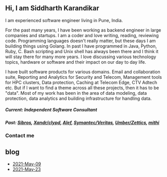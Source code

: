 ## Hi, I am Siddharth Karandikar
I am experienced software engineer living in Pune, India.

For the past many years, I have been working as backend engineer in large companies and startups. I am a coder and love writing, reading, reviewing code. Programming languages doesn't really matter, but these days I am building things using Golang. In past I have programmed in Java, Python, Ruby, C. Bash scripting and Unix shell has always been there and I think it will stay there for many more years. I love discussing various technology topics, hardware or software and their impact on our day to day life.

I have built software products for various domains. Email and collaboration suite, Reporting and Analytics for Security and Telecom, Management tools for HPC clusters, Data protection, Caching at Telecom Edge, CTV Adtech etc. But if I want to find a theme across all these projects, then it has to be "data". Most of my work has been in the area of data modeling, data protection, data analytics and building infrastructure for handling data.

##### Current: Independent Software Consultant
##### Past: [Sibros](https://www.sibros.tech/), [Xandr/clypd](https://www.xandr.com/), [Alef](https://alefedge.com/), [Symantec/Veritas](https://www.veritas.com/), [Umber/Zettics](https://www.linkedin.com/company/zettics/about/), [mithi](https://www.mithi.com/)


### Contact me


## blog
* [2021-May-09](2021-MAY-09.md)
* [2021-May-23](2021-MAY-23.md)
